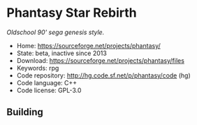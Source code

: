 # Phantasy Star Rebirth

_Oldschool 90' sega genesis style._

- Home: https://sourceforge.net/projects/phantasy/
- State: beta, inactive since 2013
- Download: https://sourceforge.net/projects/phantasy/files
- Keywords: rpg
- Code repository: http://hg.code.sf.net/p/phantasy/code (hg)
- Code language: C++
- Code license: GPL-3.0

## Building


